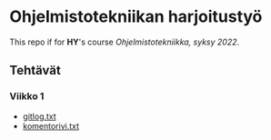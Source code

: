 # Ohjelmistotekniikan harjoitustyö

This repo if for **HY**'s course *Ohjelmistotekniikka, syksy 2022*.

## Tehtävät

### Viikko 1

- [gitlog.txt](laskarit/viikko1/gitlog.txt)
- [komentorivi.txt](laskarit/viikko1/komentorivi.txt)
